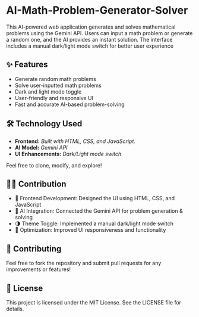 # AI-Math-Problem-Generator-Solver
This AI-powered web application generates and solves mathematical problems using the Gemini API. Users can input a math problem or generate a random one, and the AI provides an instant solution. The interface includes a manual dark/light mode switch for better user experience
<!--here-->

## ✨ Features
- Generate random math problems
- Solve user-inputted math problems
- Dark and light mode toggle
- User-friendly and responsive UI
- Fast and accurate AI-based problem-solving

## 🛠️ Technology Used
- **Frontend:** *Built with HTML, CSS, and JavaScript.*
- **AI Model:** *Gemini API*
- **UI Enhancements:** *Dark/Light mode switch*

Feel free to clone, modify, and explore!

## 👨‍💻 Contribution
- 🎨 Frontend Development: Designed the UI using HTML, CSS, and JavaScript
- 🤖 AI Integration: Connected the Gemini API for problem generation & solving
- 🌗 Theme Toggle: Implemented a manual dark/light mode switch
- 🚀 Optimization: Improved UI responsiveness and functionality

## 👥 Contributing
Feel free to fork the repository and submit pull requests for any improvements or features!

## 📜 License
This project is licensed under the MIT License. See the LICENSE file for details.
